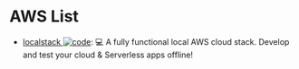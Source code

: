 # AWS List

- [localstack ![code](https://martrix-usa.oss-accelerate.aliyuncs.com/logo/code.svg)](https://github.com/localstack/localstack): 💻 A fully functional local AWS cloud stack. Develop and test your cloud & Serverless apps offline!

